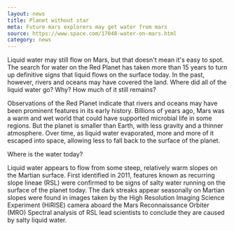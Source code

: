 ```yaml
---
layout: news
title: Planet without star
meta: Future mars explorers may get water from mars
source: https://www.space.com/17048-water-on-mars.html
category: news
---
```


Liquid water may still flow on Mars, but that doesn't mean it's easy to spot. The search for water on the Red Planet has taken more than 15 years to turn up definitive signs that liquid flows on the surface today. In the past, however, rivers and oceans may have covered the land. Where did all of the liquid water go? Why? How much of it still remains?

Observations of the Red Planet indicate that rivers and oceans may have been prominent features in its early history. Billions of years ago, Mars was a warm and wet world that could have supported microbial life in some regions. But the planet is smaller than Earth, with less gravity and a thinner atmosphere. Over time, as liquid water evaporated, more and more of it escaped into space, allowing less to fall back to the surface of the planet.

Where is the water today?

Liquid water appears to flow from some steep, relatively warm slopes on the Martian surface. First identified in 2011, features known as recurring slope lineae (RSL) were confirmed to be signs of salty water running on the surface of the planet today. The dark streaks appear seasonally on Martian slopes were found in images taken by the High Resolution Imaging Science Experiment (HiRISE) camera aboard the Mars Reconnaissance Orbiter (MRO) Spectral analysis of RSL lead scientists to conclude they are caused by salty liquid water.